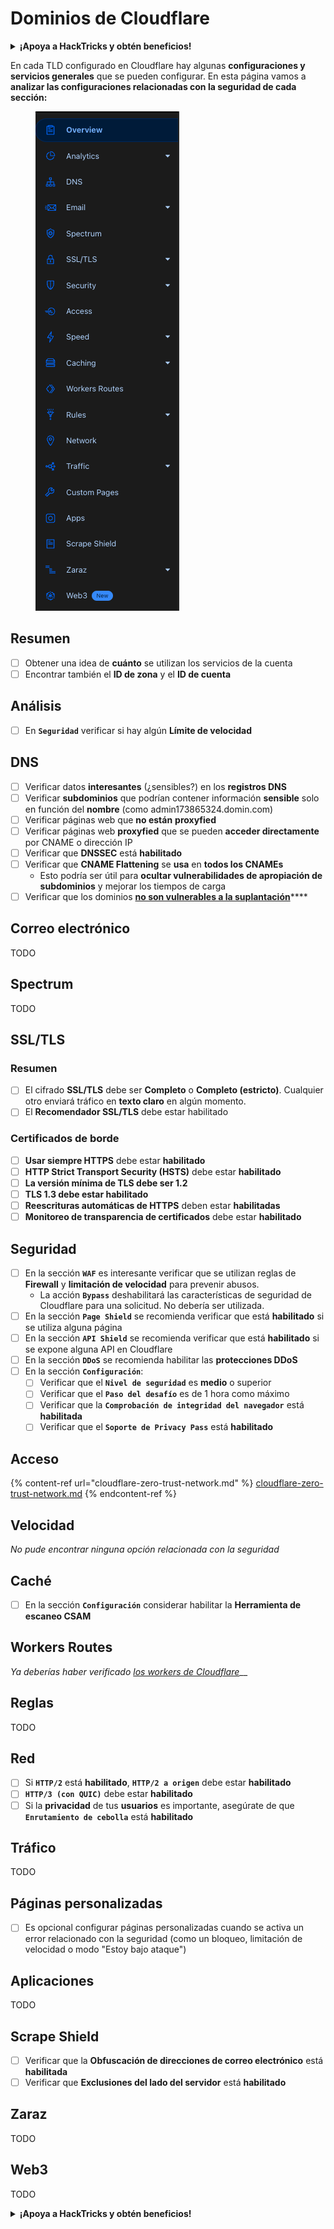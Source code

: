 # Dominios de Cloudflare

<details>

<summary><strong>¡Apoya a HackTricks y obtén beneficios!</strong></summary>

* Si quieres ver a tu **empresa anunciada en HackTricks** o si quieres acceder a la **última versión de PEASS o descargar HackTricks en PDF** ¡Consulta los [**PLANES DE SUSCRIPCIÓN**](https://github.com/sponsors/carlospolop)!
* Obtén el [**oficial PEASS & HackTricks swag**](https://peass.creator-spring.com)
* Descubre [**The PEASS Family**](https://opensea.io/collection/the-peass-family), nuestra colección de exclusivos [**NFTs**](https://opensea.io/collection/the-peass-family)
* **Únete al** 💬 [**grupo de Discord**](https://discord.gg/hRep4RUj7f) o al [**grupo de telegram**](https://t.me/peass) o **sígueme** en **Twitter** 🐦 [**@carlospolopm**](https://twitter.com/carlospolopm).
* **Comparte tus trucos de hacking enviando PR a los repositorios de** [**HackTricks**](https://github.com/carlospolop/hacktricks) y [**HackTricks Cloud**](https://github.com/carlospolop/hacktricks-cloud) en Github.

</details>

En cada TLD configurado en Cloudflare hay algunas **configuraciones y servicios generales** que se pueden configurar. En esta página vamos a **analizar las configuraciones relacionadas con la seguridad de cada sección:**

<figure><img src="../../.gitbook/assets/image (2) (4).png" alt=""><figcaption></figcaption></figure>

## Resumen

* [ ] Obtener una idea de **cuánto** se utilizan los servicios de la cuenta
* [ ] Encontrar también el **ID de zona** y el **ID de cuenta**

## Análisis

* [ ] En **`Seguridad`** verificar si hay algún **Límite de velocidad**

## DNS

* [ ] Verificar datos **interesantes** (¿sensibles?) en los **registros DNS**
* [ ] Verificar **subdominios** que podrían contener información **sensible** solo en función del **nombre** (como admin173865324.domin.com)
* [ ] Verificar páginas web que **no están** **proxyfied**
* [ ] Verificar páginas web **proxyfied** que se pueden **acceder directamente** por CNAME o dirección IP
* [ ] Verificar que **DNSSEC** está **habilitado**
* [ ] Verificar que **CNAME Flattening** se **usa** en **todos los CNAMEs**
  * Esto podría ser útil para **ocultar vulnerabilidades de apropiación de subdominios** y mejorar los tiempos de carga
* [ ] Verificar que los dominios [**no son vulnerables a la suplantación**](https://book.hacktricks.xyz/network-services-pentesting/pentesting-smtp#mail-spoofing)\*\*\*\*

## **Correo electrónico**

TODO

## Spectrum

TODO

## SSL/TLS

### **Resumen**

* [ ] El cifrado **SSL/TLS** debe ser **Completo** o **Completo (estricto)**. Cualquier otro enviará tráfico en **texto claro** en algún momento.
* [ ] El **Recomendador SSL/TLS** debe estar habilitado

### Certificados de borde

* [ ] **Usar siempre HTTPS** debe estar **habilitado**
* [ ] **HTTP Strict Transport Security (HSTS)** debe estar **habilitado**
* [ ] **La versión mínima de TLS debe ser 1.2**
* [ ] **TLS 1.3 debe estar habilitado**
* [ ] **Reescrituras automáticas de HTTPS** deben estar **habilitadas**
* [ ] **Monitoreo de transparencia de certificados** debe estar **habilitado**

## **Seguridad**

* [ ] En la sección **`WAF`** es interesante verificar que se utilizan reglas de **Firewall** y **limitación de velocidad** para prevenir abusos.
  * La acción **`Bypass`** deshabilitará las características de seguridad de Cloudflare para una solicitud. No debería ser utilizada.
* [ ] En la sección **`Page Shield`** se recomienda verificar que está **habilitado** si se utiliza alguna página
* [ ] En la sección **`API Shield`** se recomienda verificar que está **habilitado** si se expone alguna API en Cloudflare
* [ ] En la sección **`DDoS`** se recomienda habilitar las **protecciones DDoS**
* [ ] En la sección **`Configuración`**:
  * [ ] Verificar que el **`Nivel de seguridad`** es **medio** o superior
  * [ ] Verificar que el **`Paso del desafío`** es de 1 hora como máximo
  * [ ] Verificar que la **`Comprobación de integridad del navegador`** está **habilitada**
  * [ ] Verificar que el **`Soporte de Privacy Pass`** está **habilitado**

## Acceso

{% content-ref url="cloudflare-zero-trust-network.md" %}
[cloudflare-zero-trust-network.md](cloudflare-zero-trust-network.md)
{% endcontent-ref %}

## Velocidad

_No pude encontrar ninguna opción relacionada con la seguridad_

## Caché

* [ ] En la sección **`Configuración`** considerar habilitar la **Herramienta de escaneo CSAM**

## **Workers Routes**

_Ya deberías haber verificado_ [_los workers de Cloudflare_](./#workers)\_\_

## Reglas

TODO

## Red

* [ ] Si **`HTTP/2`** está **habilitado**, **`HTTP/2 a origen`** debe estar **habilitado**
* [ ] **`HTTP/3 (con QUIC)`** debe estar **habilitado**
* [ ] Si la **privacidad** de tus **usuarios** es importante, asegúrate de que **`Enrutamiento de cebolla`** está **habilitado**

## **Tráfico**

TODO

## Páginas personalizadas

* [ ] Es opcional configurar páginas personalizadas cuando se activa un error relacionado con la seguridad (como un bloqueo, limitación de velocidad o modo "Estoy bajo ataque")

## Aplicaciones

TODO

## Scrape Shield

* [ ] Verificar que la **Obfuscación de direcciones de correo electrónico** está **habilitada**
* [ ] Verificar que **Exclusiones del lado del servidor** está **habilitado**

## **Zaraz**

TODO

## **Web3**

TODO

<details>

<summary><strong>¡Apoya a HackTricks y obtén beneficios!</strong></summary>

* Si quieres ver a tu **empresa anunciada en HackTricks** o si quieres acceder a la **última versión de PEASS o descargar HackTricks en PDF** ¡Consulta los [**PLANES DE SUSCRIPCIÓN**](https://github.com/sponsors/carlospolop)!
* Obtén el [**oficial PEASS & HackTricks swag**](https://peass.creator-spring.com)
* Descubre [**The PEASS Family**](https://opensea.io/collection/the-peass-family), nuestra colección de exclusivos [**NFTs**](https://opensea.io/collection/the-peass-family)
* **Únete al** 💬 [**grupo de Discord**](https://discord.gg/hRep4RUj7f) o al [**grupo de telegram**](https://t.me/peass) o **sígueme** en **Twitter** 🐦 [**@carlospolopm**](https://twitter.com/carlospolopm).
* **Comparte tus trucos de hacking enviando PR a los repositorios de** [**HackTricks**](https://github.com/carlospolop/hacktricks) y [**HackTricks Cloud**](https://github.com/carlospolop/hacktricks-cloud) en Github.

</details>